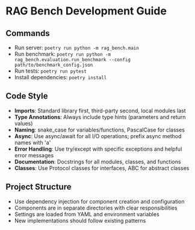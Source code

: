 # RAG Bench Development Guide

## Commands
- Run server: `poetry run python -m rag_bench.main`
- Run benchmark: `poetry run python -m rag_bench.evaluation.run_benchmark --config path/to/benchmark_config.json`
- Run tests: `poetry run pytest`
- Install dependencies: `poetry install`

## Code Style
- **Imports**: Standard library first, third-party second, local modules last
- **Type Annotations**: Always include type hints (parameters and return values)
- **Naming**: snake_case for variables/functions, PascalCase for classes
- **Async**: Use async/await for all I/O operations; prefix async method names with 'a'
- **Error Handling**: Use try/except with specific exceptions and helpful error messages
- **Documentation**: Docstrings for all modules, classes, and functions
- **Classes**: Use Protocol classes for interfaces, ABC for abstract classes

## Project Structure
- Use dependency injection for component creation and configuration
- Components are in separate directories with clear responsibilities
- Settings are loaded from YAML and environment variables
- New implementations should follow existing patterns